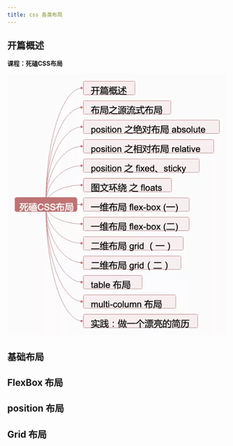 ```yaml
---
title: css 各类布局
---
```


## 开篇概述

**课程：死磕CSS布局**

![Image](https://raw.githubusercontent.com/kevin9281/-/master/93.webp)

##  基础布局

## FlexBox 布局

## position 布局

## Grid 布局
